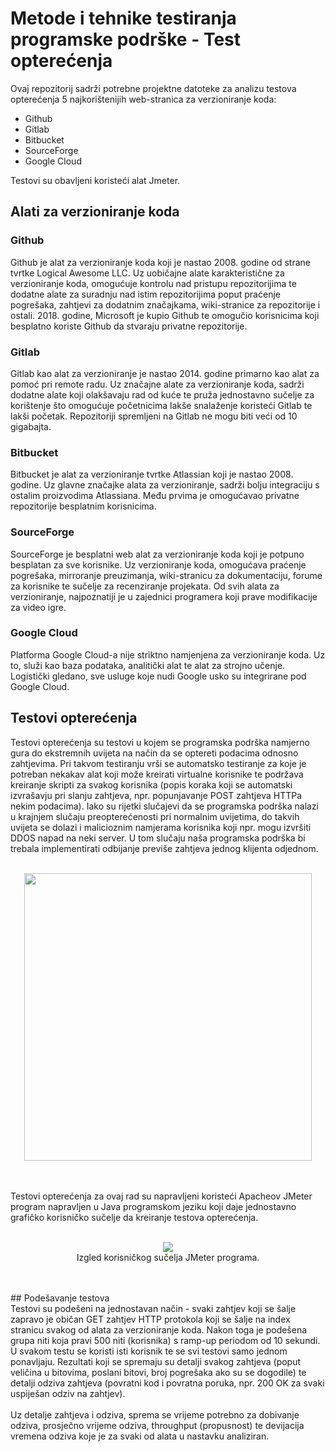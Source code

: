 # Metode i tehnike testiranja programske podrške - Test opterećenja
Ovaj repozitorij sadrži potrebne projektne datoteke za analizu testova opterećenja 5 najkorištenijih web-stranica za verzioniranje koda:
- Github
- Gitlab
- Bitbucket
- SourceForge
- Google Cloud

Testovi su obavljeni koristeći alat Jmeter.

## Alati za verzioniranje koda
### Github
Github je alat za verzioniranje koda koji je nastao 2008. godine od strane tvrtke Logical Awesome LLC. Uz uobičajne alate karakteristične za verzioniranje koda, omogućuje kontrolu nad pristupu repozitorijima te dodatne alate za suradnju nad istim repozitorijima poput praćenje pogrešaka, zahtjevi za dodatnim značajkama, wiki-stranice za repozitorije i ostali. 2018. godine, Microsoft je kupio Github te omogučio korisnicima koji besplatno koriste Github da stvaraju privatne repozitorije.
### Gitlab
Gitlab kao alat za verzioniranje je nastao 2014. godine primarno kao alat za pomoć pri remote radu. Uz značajne alate za verzioniranje koda, sadrži dodatne alate koji olakšavaju rad od kuće te pruža jednostavno sučelje za korištenje što omogućuje početnicima lakše snalaženje koristeći Gitlab te lakši početak. Repozitoriji spremljeni na Gitlab ne mogu biti veći od 10 gigabajta.
### Bitbucket
Bitbucket je alat za verzioniranje tvrtke Atlassian koji je nastao 2008. godine. Uz glavne značajke alata za verzioniranje, sadrži bolju integraciju s ostalim proizvodima Atlassiana. Među prvima je omogućavao privatne repozitorije besplatnim korisnicima.
### SourceForge
SourceForge je besplatni web alat za verzioniranje koda koji je potpuno besplatan za sve korisnike. Uz verzioniranje koda, omogućava praćenje pogrešaka, mirroranje preuzimanja, wiki-stranicu za dokumentaciju, forume za korisnike te sučelje za recenziranje projekata. Od svih alata za verzioniranje, najpoznatiji je u zajednici programera koji prave modifikacije za video igre.
### Google Cloud
Platforma Google Cloud-a nije striktno namjenjena za verzioniranje koda. Uz to, služi kao baza podataka, analitički alat te alat za strojno učenje. Logistički gledano, sve usluge koje nudi Google usko su integrirane pod Google Cloud.

## Testovi opterećenja
Testovi opterećenja su testovi u kojem se programska podrška namjerno gura do ekstremnih uvijeta na način da se optereti podacima odnosno zahtjevima. Pri takvom testiranju vrši se automatsko testiranje za koje je potreban nekakav alat koji može kreirati virtualne korisnike te podržava kreiranje skripti za svakog korisnika (popis koraka koji se automatski izvrašavju pri slanju zahtjeva, npr. popunjavanje POST zahtjeva HTTPa nekim podacima). Iako su rijetki slučajevi da se programska podrška nalazi u krajnjem slučaju preopterećenosti pri normalnim uvijetima, do takvih uvijeta se dolazi i malicioznim namjerama korisnika koji npr. mogu izvršiti DDOS napad na neki server. U tom slučaju naša programska podrška bi trebala implementirati odbijanje previše zahtjeva jednog klijenta odjednom.
<br />
<br />
<p align="center">
  <img width="460" src="https://jmeter.apache.org/images/logo.svg">
</p>
<br />
<br />
Testovi opterećenja za ovaj rad su napravljeni koristeći Apacheov JMeter program napravljen u Java programskom jeziku koji daje jednostavno grafičko korisničko sučelje da kreiranje testova opterećenja.
<br />
<br />
<p align="center">
  <img src="https://github.com/bencevicbruno/MTTPP_Test_opterecenja/blob/main/README/jmeter_gui.png"><br />
  Izgled korisničkog sučelja JMeter programa.
</p>
<br />
<br />
## Podešavanje testova<br />
Testovi su podešeni na jednostavan način - svaki zahtjev koji se šalje zapravo je običan GET zahtjev HTTP protokola koji se šalje na index stranicu svakog od alata za verzioniranje koda. Nakon toga je podešena grupa niti koja pravi 500 niti (korisnika) s ramp-up periodom od 10 sekundi. U svakom testu se koristi isti korisnik te se svi testovi samo jednom ponavljaju. Rezultati koji se spremaju su detalji svakog zahtjeva (poput veličina u bitovima, poslani bitovi, broj pogrešaka ako su se dogodile) te detalji odziva zahtjeva (povratni kod i povratna poruka, npr. 200 OK za svaki uspiješan odziv na zahtjev).<br />
<br />
Uz detalje zahtjeva i odziva, sprema se vrijeme potrebno za dobivanje odziva, prosječno vrijeme odziva, throughput (propusnost) te devijacija vremena odziva koje je za svaki od alata u nastavku analiziran.